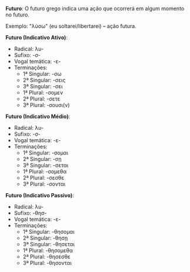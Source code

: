 **Futuro**:
O futuro grego indica uma ação que ocorrerá em algum momento no futuro.

Exemplo: "λύσω" (eu soltarei/libertarei) – ação futura.


**Futuro (Indicativo Ativo)**:
- Radical: λυ-
- Sufixo: -σ-
- Vogal temática: -ε-
- Terminações:
  - 1ª Singular: -σω
  - 2ª Singular: -σεις
  - 3ª Singular: -σει
  - 1ª Plural: -σομεν
  - 2ª Plural: -σετε
  - 3ª Plural: -σουσι(ν)

**Futuro (Indicativo Médio)**:
- Radical: λυ-
- Sufixo: -σ-
- Vogal temática: -ε-
- Terminações:
  - 1ª Singular: -σομαι
  - 2ª Singular: -σῃ
  - 3ª Singular: -σεται
  - 1ª Plural: -σομεθα
  - 2ª Plural: -σεσθε
  - 3ª Plural: -σονται

**Futuro (Indicativo Passivo)**:
- Radical: λυ-
- Sufixo: -θησ-
- Vogal temática: -ε-
- Terminações:
  - 1ª Singular: -θησομαι
  - 2ª Singular: -θησῃ
  - 3ª Singular: -θησεται
  - 1ª Plural: -θησομεθα
  - 2ª Plural: -θησεσθε
  - 3ª Plural: -θησονται
